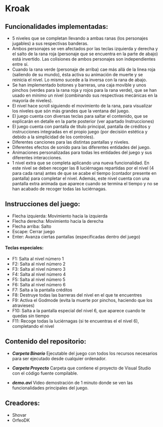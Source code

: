 # Kroak

## Funcionalidades implementadas:
- 5 niveles que se completan llevando a ambas ranas (los personajes jugables) a sus respectivas banderas.
- Ambos personajes se ven afectados por las teclas izquierda y derecha y el salto de la rana roja (personaje que se encuentra en la parte de abajo) está invertido. Las colisiones de ambos personajes son independientes entre sí.
- Cuando la rana verde (personaje de arriba) cae más allá de la linea roja (saliendo de su mundo), ésta activa su animación de muerte y se reinicia el nivel. Lo mismo sucede a la inversa con la rana de abajo.
- Se han implementado botones y barreras, una caja movible y unos pinchos (verdes para la rana roja y rojos para la rana verde), que se han usado en mínimo un nivel (combinando sus respectivas mecánicas en la mayoría de niveles).
- El nivel hace scroll siguiendo el movimiento de la rana, para visualizar los niveles que són más grandes que la ventana del juego.
- El juego cuenta con diversas teclas para saltar el contenido, que se explicarán en detalle en la parte posterior (ver apartado Instrucciones)
- El juego cuenta con pantalla de título principal, pantalla de créditos y instrucciones integradas en el propio juego (por decisión estética y debido a la simplicidad de los controles).
- Diferentes canciones para las distintas pantallas y niveles.
- Diferentes efectos de sonido para las diferentes entidades del juego.
- Animaciones personalizadas para todas les entidades del juego y sus diferentes interacciones.
- 1 nivel extra que se completa aplicando una nueva funcionalidad. En este nivel se deben recoger las 8 luciérnagas repartidas por el nivel (4 para cada rana) antes de que se acabe el tiempo (contador presente en pantalla) para completar el nivel. Además, este nivel cuenta con una pantalla extra animada que aparece cuando se termina el tiempo y no se han acabado de recoger todas las luciérnagas.

## Instrucciones del juego:
- Flecha izquierda:	Movimiento hacia la izquierda
- Flecha derecha: 	Movimiento hacia la derecha
- Flecha arriba:		Salto
- Escape:			Cerrar juego
- Enter:			Avanza ciertas pantallas (especificadas dentro del juego)

#### Teclas especiales:
- F1:			Salta al nivel número 1
- F2:			Salta al nivel número 2
- F3:			Salta al nivel número 3
- F4:			Salta al nivel número 4
- F5:			Salta al nivel número 5
- F6:			Salta al nivel número 6
- F7:			Salta a la pantalla créditos
- F8:			Destruye todas las barreras del nivel en el que te encuentres
- F9:			Activa el Godmode (evita la muerte por pinchos, haciendo que los atravieses)
- F10:			Salta a la pantalla especial del nivel 6, que aparece cuando te quedas sin tiempo
- F11:			Recoge todas la luciérnagas (si te encuentras el el nivel 6), completando el nivel

## Contenido del repositorio:

- ***Carpeta Binario***
	Ejecutable del juego con todos los recursos necesarios para ser ejecutado desde cualquier ordenador.

- ***Carpeta Proyecto***
	Carpeta que contiene el proyecto de Visual Studio con el código fuente compilable.

- ***demo.avi***
	Video demostración de 1 minuto donde se ven las funcionalidades principales del juego.

## Creadores:
- Shovar
- OrfeoDK
